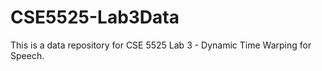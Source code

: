 # CSE5525-Lab3Data

This is a data repository for CSE 5525 Lab 3 - Dynamic Time Warping for Speech.
